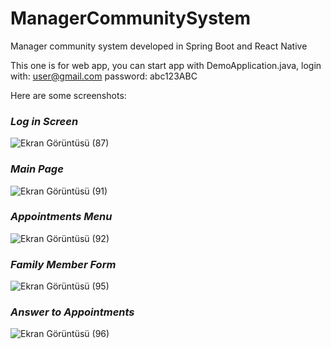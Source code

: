 # ManagerCommunitySystem
Manager community system developed in Spring Boot and React Native

This one is for web app, you can start app with DemoApplication.java,
login with: user@gmail.com
password: abc123ABC

Here are some screenshots:

### **_Log in Screen_**
![Ekran Görüntüsü (87)](https://user-images.githubusercontent.com/63044445/108087709-c2250000-7088-11eb-88e3-b697410dd5c7.png)
### **_Main Page_**
![Ekran Görüntüsü (91)](https://user-images.githubusercontent.com/63044445/108087717-c3562d00-7088-11eb-817a-dad8277b6d6d.png)
### **_Appointments Menu_**
![Ekran Görüntüsü (92)](https://user-images.githubusercontent.com/63044445/108087721-c3eec380-7088-11eb-8c17-dd51c6bce9da.png)
### **_Family Member Form_**
![Ekran Görüntüsü (95)](https://user-images.githubusercontent.com/63044445/108087726-c51ff080-7088-11eb-9e5d-4bcbaa490c82.png)
### **_Answer to Appointments_**
![Ekran Görüntüsü (96)](https://user-images.githubusercontent.com/63044445/108087728-c5b88700-7088-11eb-876e-a9a9f46825e4.png)
